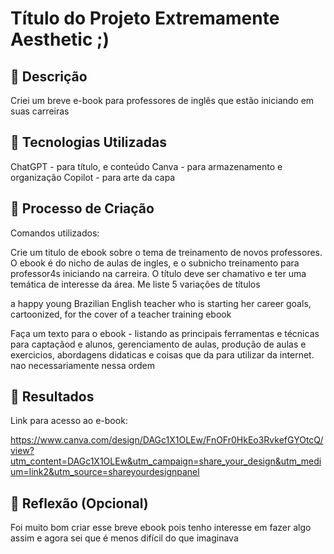 # Título do Projeto Extremamente Aesthetic ;)

## 📒 Descrição
Criei um breve e-book para professores de inglês que estão iniciando em suas carreiras
## 🤖 Tecnologias Utilizadas
ChatGPT - para título, e conteúdo
Canva - para armazenamento e organização
Copilot - para arte da capa

## 🧐 Processo de Criação
Comandos utilizados: 

Crie um titulo de ebook sobre o tema de treinamento de novos professores. O ebook é do nicho de aulas de ingles, e o subnicho treinamento para professor4s iniciando na carreira. O título deve ser chamativo e ter uma temática de interesse da área. Me liste 5 variações de títulos

a happy young Brazilian English teacher who is starting her career goals, cartoonized, for the cover of a teacher training ebook

Faça um texto para o ebook - listando as principais ferramentas e técnicas para captaçãod e alunos, gerenciamento de aulas, produção de aulas e exercicios, abordagens didaticas e coisas que da para utilizar da internet. nao necessariamente nessa ordem


## 🚀 Resultados
Link para acesso ao e-book:

https://www.canva.com/design/DAGc1X1OLEw/FnOFr0HkEo3RvkefGYOtcQ/view?utm_content=DAGc1X1OLEw&utm_campaign=share_your_design&utm_medium=link2&utm_source=shareyourdesignpanel

## 💭 Reflexão (Opcional)
Foi muito bom criar esse breve ebook pois tenho interesse em fazer algo assim e agora sei que é menos difícil do que imaginava

